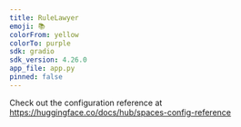 ```yaml
---
title: RuleLawyer
emoji: 📚
colorFrom: yellow
colorTo: purple
sdk: gradio
sdk_version: 4.26.0
app_file: app.py
pinned: false
---
```


Check out the configuration reference at https://huggingface.co/docs/hub/spaces-config-reference
